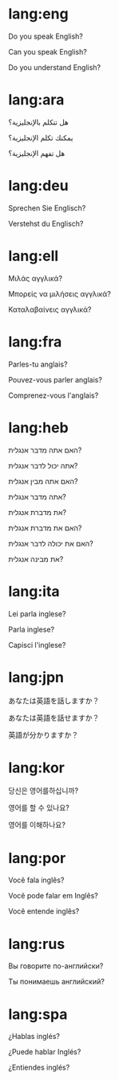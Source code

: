 # lang:eng

Do you speak English?

Can you speak English?

Do you understand English?

# lang:ara

هل تتكلم بالإنجليزية؟

يمكنك تكلم الإنجليزية؟

هل تفهم الإنجليزية؟

# lang:deu

Sprechen Sie Englisch?

Verstehst du Englisch?

# lang:ell

Μιλάς αγγλικά?

Μπορείς να μιλήσεις αγγλικά?

Καταλαβαίνεις αγγλικά?

# lang:fra

Parles-tu anglais?

Pouvez-vous parler anglais?

Comprenez-vous l'anglais?

# lang:heb

האם אתה מדבר אנגלית?

אתה יכול לדבר אנגלית?

האם אתה מבין אנגלית?

אתה מדבר אנגלית?

את מדברת אנגלית?

האם את מדברת אנגלית?

האם את יכולה לדבר אנגלית?

את מבינה אנגלית?

# lang:ita

Lei parla inglese?

Parla inglese?

Capisci l'inglese?

# lang:jpn

あなたは英語を話しますか？

あなたは英語を話せますか？

英語が分かりますか？

# lang:kor

당신은 영어를하십니까?

영어를 할 수 있나요?

영어를 이해하나요?

# lang:por

Você fala inglês?

Você pode falar em Inglês?

Você entende inglês?

# lang:rus

Вы говорите по-английски?

Ты понимаешь английский?

# lang:spa

¿Hablas inglés?

¿Puede hablar Inglés?

¿Entiendes inglés?
